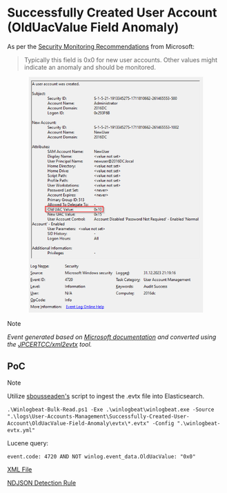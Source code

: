 # Successfully Created User Account (OldUacValue Field Anomaly)

As per the [Security Monitoring Recommendations](https://learn.microsoft.com/en-us/previous-versions/windows/it-pro/windows-10/security/threat-protection/auditing/event-4720#security-monitoring-recommendations) from Microsoft:
> Typically this field is 0x0 for new user accounts. Other values might indicate an anomaly and should be monitored.

<div align="center">
    <img alt="Successfully Created User Account (OldUacValue Field Anomaly)" src="/logs/User-Accounts-Management/Successfully-Created-User-Account/OldUacValue-Field-Anomaly/img/OldUacValue-Field-Anomaly.png" width="80%">
</div>

> [!NOTE]
> *Event generated based on [Microsoft documentation](https://learn.microsoft.com/en-us/previous-versions/windows/it-pro/windows-10/security/threat-protection/auditing/event-4720) and converted using the [JPCERTCC/xml2evtx](https://github.com/JPCERTCC/xml2evtx) tool.*

## PoC
> [!NOTE]
> Utilize [sbousseaden's](https://github.com/sbousseaden/EVTX-ATTACK-SAMPLES) script to ingest the .evtx file into Elasticsearch.

```
.\Winlogbeat-Bulk-Read.ps1 -Exe .\winlogbeat\winlogbeat.exe -Source ".\logs\User-Accounts-Management\Successfully-Created-User-Account\OldUacValue-Field-Anomaly\evtx\*.evtx" -Config ".\winlogbeat-evtx.yml"
```

Lucene query:

```
event.code: 4720 AND NOT winlog.event_data.OldUacValue: "0x0"
```

[XML File](/logs/User-Accounts-Management/Successfully-Created-User-Account/OldUacValue-Field-Anomaly/xml/OldUacValue-Field-Anomaly.xml)

[NDJSON Detection Rule](/logs/User-Accounts-Management/Successfully-Created-User-Account/OldUacValue-Field-Anomaly/ndjson/POC-OldUacValue-Field-Anomaly.ndjson)